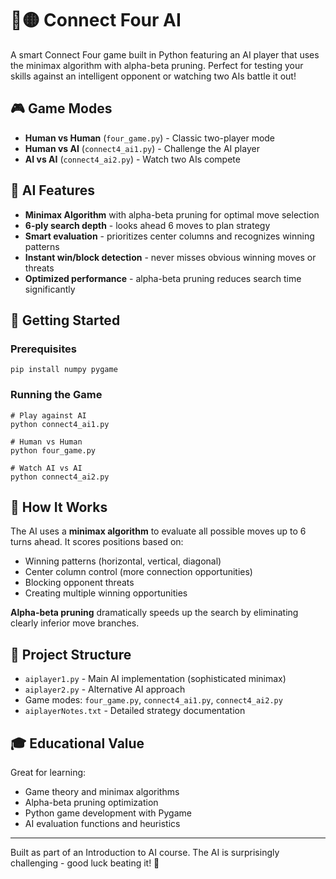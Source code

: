# 🔴🟡 Connect Four AI

A smart Connect Four game built in Python featuring an AI player that uses the minimax algorithm with alpha-beta pruning. Perfect for testing your skills against an intelligent opponent or watching two AIs battle it out!

## 🎮 Game Modes

- **Human vs Human** (`four_game.py`) - Classic two-player mode
- **Human vs AI** (`connect4_ai1.py`) - Challenge the AI player  
- **AI vs AI** (`connect4_ai2.py`) - Watch two AIs compete

## 🧠 AI Features

- **Minimax Algorithm** with alpha-beta pruning for optimal move selection
- **6-ply search depth** - looks ahead 6 moves to plan strategy
- **Smart evaluation** - prioritizes center columns and recognizes winning patterns
- **Instant win/block detection** - never misses obvious winning moves or threats
- **Optimized performance** - alpha-beta pruning reduces search time significantly

## 🚀 Getting Started

### Prerequisites
```
pip install numpy pygame
```

### Running the Game
```
# Play against AI
python connect4_ai1.py

# Human vs Human
python four_game.py  

# Watch AI vs AI
python connect4_ai2.py
```

## 🎯 How It Works

The AI uses a **minimax algorithm** to evaluate all possible moves up to 6 turns ahead. It scores positions based on:

- Winning patterns (horizontal, vertical, diagonal)
- Center column control (more connection opportunities)  
- Blocking opponent threats
- Creating multiple winning opportunities

**Alpha-beta pruning** dramatically speeds up the search by eliminating clearly inferior move branches.

## 📁 Project Structure

- `aiplayer1.py` - Main AI implementation (sophisticated minimax)
- `aiplayer2.py` - Alternative AI approach  
- Game modes: `four_game.py`, `connect4_ai1.py`, `connect4_ai2.py`
- `aiplayerNotes.txt` - Detailed strategy documentation

## 🎓 Educational Value

Great for learning:
- Game theory and minimax algorithms
- Alpha-beta pruning optimization
- Python game development with Pygame
- AI evaluation functions and heuristics

---

Built as part of an Introduction to AI course. The AI is surprisingly challenging - good luck beating it! 🎯

